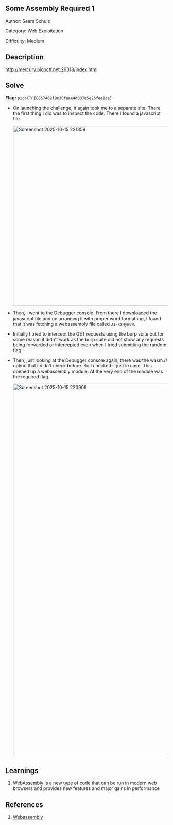 ## Some Assembly Required 1
Author: Sears Schulz

Category: Web Exploitation

Difficulty: Medium

## Description
http://mercury.picoctf.net:26318/index.html

## Solve
**Flag:** `picoCTF{8857462f9e30faae4d037e5e25fee1ce}`

- On launching the challenge, it again took me to a separate site. There the first thing I did was to inspect the code. There I found a javascript file.

   <img width="1114" height="559" alt="Screenshot 2025-10-15 221359" src="https://github.com/user-attachments/assets/864f526d-900e-4e1d-8e62-d54b2a8dd05a" />

- Then, I went to the Debugger console. From there I downloaded the javascript file and on arranging it with proper word formatting, I found that it was fetching a webassembly file called `JIFxzHyW8W`.
- Initially I tried to intercept the GET requests using the burp suite but for some reason it didn't work as the burp suite did not show any requests being forwarded or intercepted even when I tried submitting the random flag. 
- Then, just looking at the Debugger console again, there was the wasm:// option that I didn't check before. So I checked it just in case. This opened up a webassembly module. At the very end of the module was the required flag.

   <img width="1286" height="1160" alt="Screenshot 2025-10-15 220909" src="https://github.com/user-attachments/assets/50d77d29-3fc6-4bc7-9302-a644fa7caf19" />


## Learnings
1. WebAssembly is a new type of code that can be run in modern web browsers and provides new features and major gains in performance

## References
1. [Webassembly](https://developer.mozilla.org/en-US/docs/WebAssembly/Guides/Concepts)
